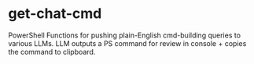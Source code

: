 # get-chat-cmd
PowerShell Functions for pushing plain-English cmd-building queries to various LLMs.  LLM outputs a PS command for review in console + copies the command to clipboard.
